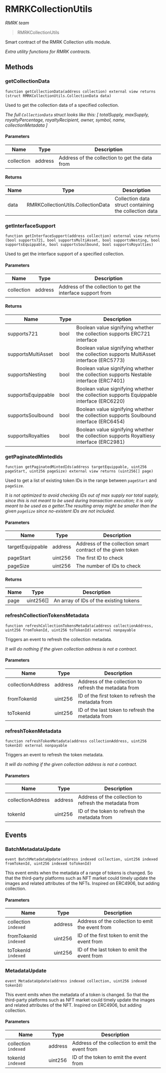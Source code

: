 # RMRKCollectionUtils

*RMRK team*

> RMRKCollectionUtils

Smart contract of the RMRK Collection utils module.

*Extra utility functions for RMRK contracts.*

## Methods

### getCollectionData

```solidity
function getCollectionData(address collection) external view returns (struct RMRKCollectionUtils.CollectionData data)
```

Used to get the collection data of a specified collection.

*The full `CollectionData` struct looks like this:  [      totalSupply,      maxSupply,      royaltyPercentage,      royaltyRecipient,      owner,      symbol,      name,      collectionMetadata  ]*

#### Parameters

| Name | Type | Description |
|---|---|---|
| collection | address | Address of the collection to get the data from |

#### Returns

| Name | Type | Description |
|---|---|---|
| data | RMRKCollectionUtils.CollectionData | Collection data struct containing the collection data |

### getInterfaceSupport

```solidity
function getInterfaceSupport(address collection) external view returns (bool supports721, bool supportsMultiAsset, bool supportsNesting, bool supportsEquippable, bool supportsSoulbound, bool supportsRoyalties)
```

Used to get the interface support of a specified collection.



#### Parameters

| Name | Type | Description |
|---|---|---|
| collection | address | Address of the collection to get the interface support from |

#### Returns

| Name | Type | Description |
|---|---|---|
| supports721 | bool | Boolean value signifying whether the collection supports ERC721 interface |
| supportsMultiAsset | bool | Boolean value signifying whether the collection supports MultiAsset interface (ERC5773) |
| supportsNesting | bool | Boolean value signifying whether the collection supports Nestable interface (ERC7401) |
| supportsEquippable | bool | Boolean value signifying whether the collection supports Equippable interface (ERC6220) |
| supportsSoulbound | bool | Boolean value signifying whether the collection supports Soulbound interface (ERC6454) |
| supportsRoyalties | bool | Boolean value signifying whether the collection supports Royaltiesy interface (ERC2981) |

### getPaginatedMintedIds

```solidity
function getPaginatedMintedIds(address targetEquippable, uint256 pageStart, uint256 pageSize) external view returns (uint256[] page)
```

Used to get a list of existing token IDs in the range between `pageStart` and `pageSize`.

*It is not optimized to avoid checking IDs out of max supply nor total supply, since this is not meant to be  used during transaction execution; it is only meant to be used as a getter.The resulting array might be smaller than the given `pageSize` since no-existent IDs are not included.*

#### Parameters

| Name | Type | Description |
|---|---|---|
| targetEquippable | address | Address of the collection smart contract of the given token |
| pageStart | uint256 | The first ID to check |
| pageSize | uint256 | The number of IDs to check |

#### Returns

| Name | Type | Description |
|---|---|---|
| page | uint256[] | An array of IDs of the existing tokens |

### refreshCollectionTokensMetadata

```solidity
function refreshCollectionTokensMetadata(address collectionAddress, uint256 fromTokenId, uint256 toTokenId) external nonpayable
```

Triggers an event to refresh the collection metadata.

*It will do nothing if the given collection address is not a contract.*

#### Parameters

| Name | Type | Description |
|---|---|---|
| collectionAddress | address | Address of the collection to refresh the metadata from |
| fromTokenId | uint256 | ID of the first token to refresh the metadata from |
| toTokenId | uint256 | ID of the last token to refresh the metadata from |

### refreshTokenMetadata

```solidity
function refreshTokenMetadata(address collectionAddress, uint256 tokenId) external nonpayable
```

Triggers an event to refresh the token metadata.

*It will do nothing if the given collection address is not a contract.*

#### Parameters

| Name | Type | Description |
|---|---|---|
| collectionAddress | address | Address of the collection to refresh the metadata from |
| tokenId | uint256 | ID of the token to refresh the metadata from |



## Events

### BatchMetadataUpdate

```solidity
event BatchMetadataUpdate(address indexed collection, uint256 indexed fromTokenId, uint256 indexed toTokenId)
```

This event emits when the metadata of a range of tokens is changed. So that the third-party platforms such as NFT market could timely update the images and related attributes of the NFTs. Inspired on ERC4906, but adding collection.



#### Parameters

| Name | Type | Description |
|---|---|---|
| collection `indexed` | address | Address of the collection to emit the event from |
| fromTokenId `indexed` | uint256 | ID of the first token to emit the event from |
| toTokenId `indexed` | uint256 | ID of the last token to emit the event from |

### MetadataUpdate

```solidity
event MetadataUpdate(address indexed collection, uint256 indexed tokenId)
```

This event emits when the metadata of a token is changed. So that the third-party platforms such as NFT market could timely update the images and related attributes of the NFT. Inspired on ERC4906, but adding collection.



#### Parameters

| Name | Type | Description |
|---|---|---|
| collection `indexed` | address | Address of the collection to emit the event from |
| tokenId `indexed` | uint256 | ID of the token to emit the event from |



